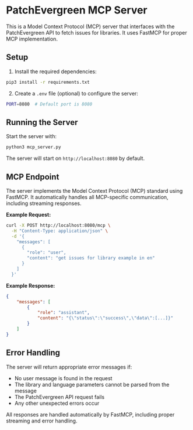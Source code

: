 # PatchEvergreen MCP Server

This is a Model Context Protocol (MCP) server that interfaces with the PatchEvergreen API to fetch issues for libraries. It uses FastMCP for proper MCP implementation.

## Setup

1. Install the required dependencies:
```bash
pip3 install -r requirements.txt
```

2. Create a `.env` file (optional) to configure the server:
```bash
PORT=8080  # Default port is 8080
```

## Running the Server

Start the server with:
```bash
python3 mcp_server.py
```

The server will start on `http://localhost:8080` by default.

## MCP Endpoint

The server implements the Model Context Protocol (MCP) standard using FastMCP. It automatically handles all MCP-specific communication, including streaming responses.

**Example Request:**
```bash
curl -X POST http://localhost:8080/mcp \
  -H "Content-Type: application/json" \
  -d '{
    "messages": [
      {
        "role": "user",
        "content": "get issues for library example in en"
      }
    ]
  }'
```

**Example Response:**
```json
{
    "messages": [
        {
            "role": "assistant",
            "content": "{\"status\":\"success\",\"data\":[...]}"
        }
    ]
}
```

## Error Handling

The server will return appropriate error messages if:
- No user message is found in the request
- The library and language parameters cannot be parsed from the message
- The PatchEvergreen API request fails
- Any other unexpected errors occur

All responses are handled automatically by FastMCP, including proper streaming and error handling.